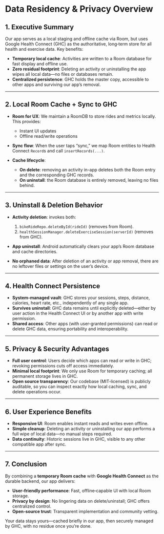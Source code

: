 # Data Residency & Privacy Overview

## 1. Executive Summary

Our app serves as a local staging and offline cache via Room, but uses Google Health Connect (GHC) as the authoritative, 
long‑term store for all health and exercise data. Key benefits:

* **Temporary local cache**: Activities are written to a Room database for fast display and offline use.
* **Zero residual footprint**: Deleting an activity or uninstalling the app wipes all local data—no files or databases remain.
* **Centralized persistence**: GHC holds the master copy, accessible to other apps and surviving our app’s removal.

---

## 2. Local Room Cache + Sync to GHC

* **Room for UX**: We maintain a RoomDB to store rides and metrics locally. This provides:

    * Instant UI updates
    * Offline read/write operations
* **Sync flow**: When the user taps “sync,” we map Room entities to Health Connect `Record`s and call `insertRecords(...)`.
* **Cache lifecycle**:

    * **On delete**: removing an activity in-app deletes both the Room entry and the corresponding GHC records.
    * **On uninstall**: the Room database is entirely removed, leaving no files behind.

---

## 3. Uninstall & Deletion Behavior

* **Activity deletion**: invokes both:

    1. `bikeRideRepo.deleteById(rideId)` (removes from Room).
    2. `healthSessionManager.deleteExerciseSession(serverId)` (removes from GHC).
* **App uninstall**: Android automatically clears your app’s Room database and cache directories.
* **No orphaned data**: After deletion of an activity or app removal, there are no leftover files or settings on the user’s device.

---

## 4. Health Connect Persistence

* **System‑managed vault**: GHC stores your sessions, steps, distance, calories, heart rate, etc., independently of any single app.
* **Survives uninstall**: GHC data remains until explicitly deleted—either by user action in the Health Connect UI or by another app with write permission.
* **Shared access**: Other apps (with user‑granted permissions) can read or delete GHC data, ensuring portability and interoperability.

---

## 5. Privacy & Security Advantages

* **Full user control**: Users decide which apps can read or write in GHC; revoking permissions cuts off access immediately.
* **Minimal local footprint**: We only use Room for temporary caching; all permanent storage lives in GHC.
* **Open source transparency**: Our codebase (MIT‑licensed) is publicly auditable, so you can inspect exactly how local caching, sync, and delete operations occur.

---

## 6. User Experience Benefits

* **Responsive UI**: Room enables instant reads and writes even offline.
* **Simple cleanup**: Deleting an activity or uninstalling our app performs a full wipe of local data—no manual steps required.
* **Data continuity**: Historic sessions live in GHC, visible to any other compatible app after sync.

---

## 7. Conclusion

By combining a **temporary Room cache** with **Google Health Connect** as the durable backend, our app delivers:

* **User‑friendly performance**: Fast, offline‑capable UI with local Room storage.
* **Privacy by design**: No lingering data on delete/uninstall; GHC offers centralized control.
* **Open‑source trust**: Transparent implementation and community vetting.

Your data stays yours—cached briefly in our app, then securely managed by GHC, with no residue once you’re done.
